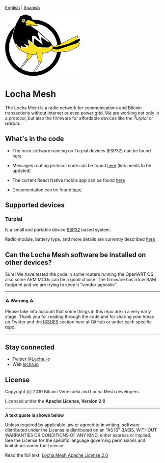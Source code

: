 [English](https://github.com/btcven/locha/blob/master/README.md) | [Spanish](https://github.com/btcven/locha/blob/master/README_ES.md)

<img height="200px" src="images/locha_logo.png">

# Locha Mesh

The Locha Mesh is a radio network for communications and Bitcoin transactions without internet or even power grid.
We are working not only in a protocol, but also the firmware for affordable devices like the *Turpial* or *Harpia*.

## What's in the code

* The main software running on Turpial devices (ESP32) can be found [here](https://github.com/btcven/locha-mesh-app)

* Messages routing protocol code can be found [here]() (link needs to be updated)

* The current React Native mobile app can be found [here](https://github.com/btcven/LochaMesh-Chat)

* Documentation can be found [here](https://github.com/btcven/locha/tree/master/documents)

## Supported devices

### Turpial
Is a small and portable device [ESP32](https://www.espressif.com/en/products/hardware/esp-wroom-32/overview) based system.

Radio module, battery type, and more details are currently described [here](https://docs.google.com/document/d/12sjBhGs7FgMGoDsuASq4MyQFnGfmT4qZNib8H_P6eSw/edit)


## Can the Locha Mesh software be installed on other devices?

Sure! We have tested the code in some routers running the OpenWRT OS, also some ARM MCUs can be a good choice. The firmware has a low RAM footprint and we are trying to keep it "vendor agnostic".



----
#### :warning: Warning :warning:
Please take into account that some things in this repo are in a very early stage. Thank you for reading through the code and for sharing your ideas on Twitter and the [ISSUES](https://github.com/btcven/locha/issues) section here at GitHub or under each specific repo.

----
## Stay connected

- Twitter [@Locha_io](https://twitter.com/Locha_io)
- Web [locha.io](https://locha.io)

## License

Copyright (c) 2019 Bitcoin Venezuela and Locha Mesh developers.

Licensed under the **Apache License, Version 2.0**

---
**A text quote is shown below**

Unless required by applicable law or agreed to in writing, software
distributed under the License is distributed on an "AS IS" BASIS,
WITHOUT WARRANTIES OR CONDITIONS OF ANY KIND, either express or implied.
See the License for the specific language governing permissions and
limitations under the License.

Read the full text:
[Locha Mesh Apache License 2.0](https://github.com/btcven/locha/blob/master/LICENSE)

